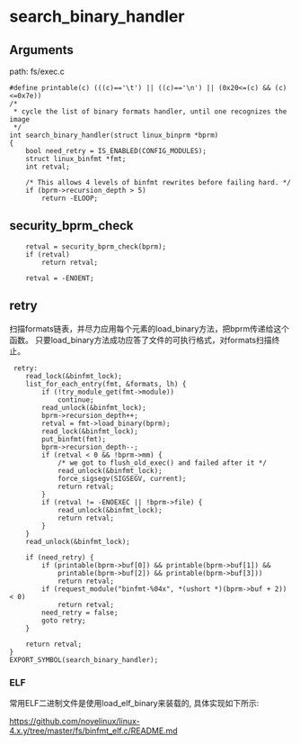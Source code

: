 search_binary_handler
========================================

Arguments
----------------------------------------

path: fs/exec.c
```
#define printable(c) (((c)=='\t') || ((c)=='\n') || (0x20<=(c) && (c)<=0x7e))
/*
 * cycle the list of binary formats handler, until one recognizes the image
 */
int search_binary_handler(struct linux_binprm *bprm)
{
    bool need_retry = IS_ENABLED(CONFIG_MODULES);
    struct linux_binfmt *fmt;
    int retval;

    /* This allows 4 levels of binfmt rewrites before failing hard. */
    if (bprm->recursion_depth > 5)
        return -ELOOP;
```

security_bprm_check
----------------------------------------

```
    retval = security_bprm_check(bprm);
    if (retval)
        return retval;

    retval = -ENOENT;
```

retry
----------------------------------------

扫描formats链表，并尽力应用每个元素的load_binary方法，把bprm传递给这个函数。
只要load_binary方法成功应答了文件的可执行格式，对formats扫描终止。

```
 retry:
    read_lock(&binfmt_lock);
    list_for_each_entry(fmt, &formats, lh) {
        if (!try_module_get(fmt->module))
            continue;
        read_unlock(&binfmt_lock);
        bprm->recursion_depth++;
        retval = fmt->load_binary(bprm);
        read_lock(&binfmt_lock);
        put_binfmt(fmt);
        bprm->recursion_depth--;
        if (retval < 0 && !bprm->mm) {
            /* we got to flush_old_exec() and failed after it */
            read_unlock(&binfmt_lock);
            force_sigsegv(SIGSEGV, current);
            return retval;
        }
        if (retval != -ENOEXEC || !bprm->file) {
            read_unlock(&binfmt_lock);
            return retval;
        }
    }
    read_unlock(&binfmt_lock);

    if (need_retry) {
        if (printable(bprm->buf[0]) && printable(bprm->buf[1]) &&
            printable(bprm->buf[2]) && printable(bprm->buf[3]))
            return retval;
        if (request_module("binfmt-%04x", *(ushort *)(bprm->buf + 2)) < 0)
            return retval;
        need_retry = false;
        goto retry;
    }

    return retval;
}
EXPORT_SYMBOL(search_binary_handler);
```

### ELF

常用ELF二进制文件是使用load_elf_binary来装载的, 具体实现如下所示:

https://github.com/novelinux/linux-4.x.y/tree/master/fs/binfmt_elf.c/README.md
